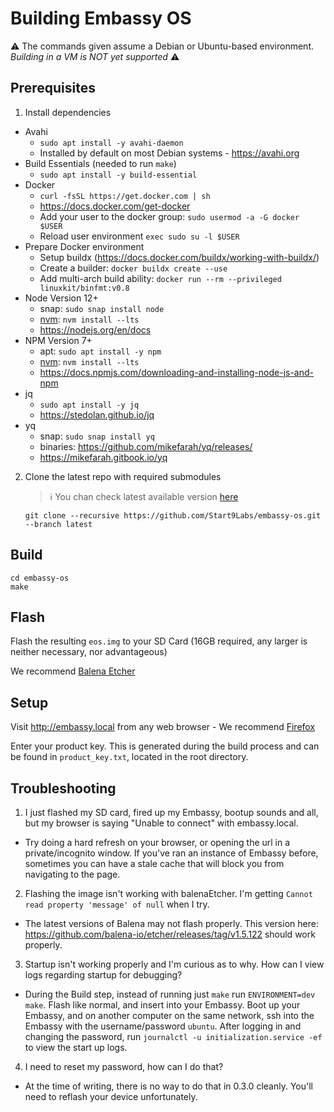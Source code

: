 # Building Embassy OS

 ⚠️ The commands given assume a Debian or Ubuntu-based environment.  *Building in a VM is NOT yet supported* ⚠️

## Prerequisites

1. Install dependencies

- Avahi
	- `sudo apt install -y avahi-daemon`
	- Installed by default on most Debian systems - https://avahi.org
- Build Essentials (needed to run `make`)
	- `sudo apt install -y build-essential`
- Docker
	- `curl -fsSL https://get.docker.com | sh`
	- https://docs.docker.com/get-docker
	- Add your user to the docker group: `sudo usermod -a -G docker $USER`
	- Reload user environment `exec sudo su -l $USER`
- Prepare Docker environment
	- Setup buildx (https://docs.docker.com/buildx/working-with-buildx/)
	- Create a builder: `docker buildx create --use`
	- Add multi-arch build ability: `docker run --rm --privileged linuxkit/binfmt:v0.8`
- Node Version 12+
	- snap: `sudo snap install node`
	- [nvm](https://github.com/nvm-sh/nvm#installing-and-updating): `nvm install --lts`
	- https://nodejs.org/en/docs
- NPM Version 7+
	- apt: `sudo apt install -y npm`
	- [nvm](https://github.com/nvm-sh/nvm#installing-and-updating): `nvm install --lts`
	- https://docs.npmjs.com/downloading-and-installing-node-js-and-npm
- jq
	- `sudo apt install -y jq`
	- https://stedolan.github.io/jq
- yq
	- snap: `sudo snap install yq`
	- binaries: https://github.com/mikefarah/yq/releases/
	- https://mikefarah.gitbook.io/yq

2. Clone the latest repo with required submodules
   > :information_source: You chan check latest available version [here](https://github.com/Start9Labs/embassy-os/releases)
	```
	git clone --recursive https://github.com/Start9Labs/embassy-os.git --branch latest
	```

## Build

```
cd embassy-os
make
```

## Flash

Flash the resulting `eos.img` to your SD Card (16GB required, any larger is neither necessary, nor advantageous)

We recommend [Balena Etcher](https://www.balena.io/etcher/)

## Setup

Visit http://embassy.local from any web browser - We recommend [Firefox](https://www.mozilla.org/firefox/browsers)

Enter your product key. This is generated during the build process and can be found in `product_key.txt`, located in the root directory.

## Troubleshooting

1. I just flashed my SD card, fired up my Embassy, bootup sounds and all, but my browser is saying "Unable to connect" with embassy.local.

- Try doing a hard refresh on your browser, or opening the url in a private/incognito window. If you've ran an instance 
  of Embassy before, sometimes you can have a stale cache that will block you from navigating to the page.

2. Flashing the image isn't working with balenaEtcher. I'm getting `Cannot read property 'message' of null` when I try.
- The latest versions of Balena may not flash properly. This version here: https://github.com/balena-io/etcher/releases/tag/v1.5.122 should work properly.

3. Startup isn't working properly and I'm curious as to why. How can I view logs regarding startup for debugging? 
- During the Build step, instead of running just `make` run `ENVIRONMENT=dev make`. Flash like normal, and insert into your Embassy. Boot up your Embassy, and on another computer
on the same network, ssh into the Embassy with the username/password `ubuntu`.  After logging in and changing the password, run `journalctl -u initialization.service -ef` to view the start up logs.

4. I need to reset my password, how can I do that?
- At the time of writing, there is no way to do that in 0.3.0 cleanly. You'll need to reflash your device unfortunately.
